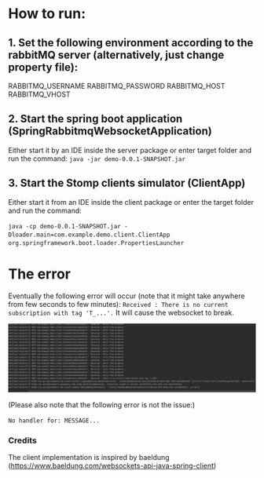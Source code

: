 # How to run:
## 1. Set the following environment according to the rabbitMQ server (alternatively, just change property file):
RABBITMQ_USERNAME
RABBITMQ_PASSWORD
RABBITMQ_HOST
RABBITMQ_VHOST 

## 2. Start the spring boot application (SpringRabbitmqWebsocketApplication)
Either start it by an IDE inside the server package or enter target folder and run the command:
``java -jar demo-0.0.1-SNAPSHOT.jar
``


## 3. Start the Stomp clients simulator (ClientApp)
Either start it from an IDE inside the client package or enter the target folder and run the command:

``
java -cp demo-0.0.1-SNAPSHOT.jar -Dloader.main=com.example.demo.client.ClientApp org.springframework.boot.loader.PropertiesLauncher
``


# The error
Eventually the following error will occur (note that it might take anywhere from few seconds to few minutes):
``Received : There is no current subscription with tag 'T_...'.``
It will cause the websocket to break.


![Alt text](images/img.png?raw=true "Title")


(Please also note that the following error is not the issue:)

``
No handler for: MESSAGE...
``


### Credits
The client implementation is inspired by baeldung (https://www.baeldung.com/websockets-api-java-spring-client)
